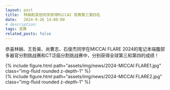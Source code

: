 ```yaml
---
layout: post
title:  林娴和其他同学获得MiCCAI 竞赛第三第四名
date:   2024-9-26 14:00:00
# description:
tags: 竞赛
related_posts: false
---
```


恭喜林娴、王哲昊、尚曹志、石俊杰同学在MICCAI FLARE 2024的笔记本端腹部多器官分割挑战赛和CT泛癌分割挑战赛中，分别获得全球第三和第四的成绩！

<div class="row mt-3">
    <div class="col-sm mt-3 mt-md-0">
        {% include figure.html path="assets/img/news/2024-MICCAI FLARE1.jpg" class="img-fluid rounded z-depth-1" %}
    </div>
</div>

<div class="row mt-3">
    <div class="col-sm mt-3 mt-md-0">
        {% include figure.html path="assets/img/news/2024-MICCAI FLARE2.jpg" class="img-fluid rounded z-depth-1" %}
    </div>
</div>


